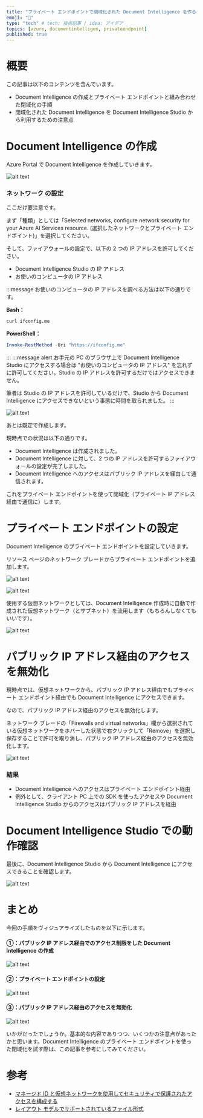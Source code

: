 ```yaml
---
title: "プライベート エンドポイントで閉域化された Document Intelligence を作る手順"
emoji: "🎃"
type: "tech" # tech: 技術記事 / idea: アイデア
topics: [azure, documentintelligen, privateendpoint]
published: true
---
```


# 概要

この記事は以下のコンテンツを含んでいます。

-   Document Intelligence の作成とプライベート エンドポイントと組み合わせた閉域化の手順
-   閉域化された Document Intelligence を Document Intelligence Studio から利用するための注意点

# Document Intelligence の作成

Azure Portal で Document Intelligence を作成していきます。

![alt text](/images/private-document-intelligence-tips/create-di-1.png)

### ネットワーク の設定

ここだけ要注意です。

まず「種類」としては「Selected networks, configure network security for your Azure AI Services resource. (選択したネットワークとプライベート エンドポイント)」を選択してください。

そして、ファイアウォールの設定で、以下の 2 つの IP アドレスを許可してください。

-   Document Intelligence Studio の IP アドレス
-   お使いのコンピュータの IP アドレス

:::message
お使いのコンピュータの IP アドレスを調べる方法は以下の通りです。

**Bash：**

```bash
curl ifconfig.me
```

**PowerShell：**

```PowerShell
Invoke-RestMethod -Uri "https://ifconfig.me"
```

:::
:::message alert
お手元の PC のブラウザ上で Document Intelligence Studio にアクセスする場合は "お使いのコンピュータの IP アドレス" を忘れずに許可してください。Studio の IP アドレスを許可するだけではアクセスできません。

筆者は Studio の IP アドレスを許可しているだけで、Studio から Document Intelligence にアクセスできないという事態に時間を取られました。
:::

![alt text](/images/private-document-intelligence-tips/create-di-2.png)

あとは既定で作成します。

現時点での状況は以下の通りです。

-   Document Intelligence は作成されました。
-   Document Intelligence に対して、2 つの IP アドレスを許可するファイアウォールの設定が完了しました。
-   Document Intelligence へのアクセスはパブリック IP アドレスを経由して通信されます。

これをプライベート エンドポイントを使って閉域化（プライベート IP アドレス経由で通信に）します。

# プライベート エンドポイントの設定

Document Intelligence のプライベート エンドポイントを設定していきます。

リソース ページのネットワーク ブレードからプライベート エンドポイントを追加します。

![alt text](/images/private-document-intelligence-tips/configure-pe-1.png)

![alt text](/images/private-document-intelligence-tips/configure-pe-2.png)

使用する仮想ネットワークとしては、Document Intelligence 作成時に自動で作成された仮想ネットワーク（とサブネット）を流用します（もちろんしなくてもいいです）。

![alt text](/images/private-document-intelligence-tips/configure-pe-3.png)

# パブリック IP アドレス経由のアクセスを無効化

現時点では、仮想ネットワークから、パブリック IP アドレス経由でもプライベート エンドポイント経由でも Document Intelligence にアクセスできます。

なので、パブリック IP アドレス経由のアクセスを無効化します。

ネットワーク ブレードの「Firewalls and virtual networks」欄から選択されている仮想ネットワークをホバーした状態で右クリックして「Remove」を選択し保存することで許可を取り消し、パブリック IP アドレス経由のアクセスを無効化します。

![alt text](/images/private-document-intelligence-tips/disable-vnet-access-using-public.png)

### 結果

-   Document Intelligence へのアクセスはプライベート エンドポイント経由
-   例外として、クライアント PC 上での SDK を使ったアクセスや Document Intelligence Studio からのアクセスはパブリック IP アドレスを経由

# Document Intelligence Studio での動作確認

最後に、Document Intelligence Studio から Document Intelligence にアクセスできることを確認します。

![alt text](/images//private-document-intelligence-tips/check-studio-work.png)

# まとめ

今回の手順をヴィジュアライズしたものを以下に示します。

#### ①：パブリック IP アドレス経由でのアクセス制限をした Document Intelligence の作成

![alt text](/images/private-document-intelligence-tips/step-visual-1.png)

#### ②：プライベート エンドポイントの設定

![alt text](/images/private-document-intelligence-tips/step-visual-2.png)

#### ③：パブリック IP アドレス経由のアクセスを無効化

![alt text](/images/private-document-intelligence-tips/step-visual-3.png)

いかがだったでしょうか。基本的な内容でありつつ、いくつかの注意点があったかと思います。Document Intelligence のプライベート エンドポイントを使った閉域化を試す際は、この記事を参考にしてみてください。

# 参考

-   [マネージド ID と仮想ネットワークを使用してセキュリティで保護されたアクセスを構成する](https://learn.microsoft.com/ja-jp/azure/ai-services/document-intelligence/authentication/managed-identities-secured-access?view=doc-intel-4.0.0)
-   [レイアウト モデルでサポートされているファイル形式](https://learn.microsoft.com/ja-jp/azure/ai-services/document-intelligence/prebuilt/layout?view=doc-intel-4.0.0&tabs=sample-code#input-requirements-v4)
